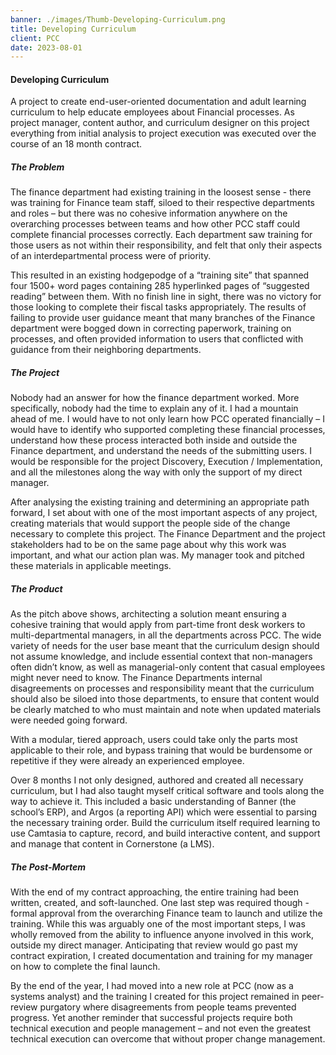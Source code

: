 ```yaml
---
banner: ./images/Thumb-Developing-Curriculum.png
title: Developing Curriculum
client: PCC
date: 2023-08-01
---
```


#### Developing Curriculum

A project to create end-user-oriented documentation and adult learning curriculum to help educate employees about Financial processes. As project manager, content author, and curriculum designer on this project everything from initial analysis to project execution was executed over the course of an 18 month contract.

##### The Problem

The finance department had existing training in the loosest sense - there was training for Finance team staff, siloed to their respective departments and roles – but there was no cohesive information anywhere on the overarching processes between teams and how other PCC staff could complete financial processes correctly. Each department saw training for those users as not within their responsibility, and felt that only their aspects of an interdepartmental process were of priority.

This resulted in an existing hodgepodge of a “training site” that spanned four 1500+ word pages containing 285 hyperlinked pages of “suggested reading” between them. With no finish line in sight, there was no victory for those looking to complete their fiscal tasks appropriately. The results of failing to provide user guidance meant that many branches of the Finance department were bogged down in correcting paperwork, training on processes, and often provided information to users that conflicted with guidance from their neighboring departments.

##### The Project

Nobody had an answer for how the finance department worked. More specifically, nobody had the time to explain any of it. I had a mountain ahead of me. I would have to not only learn how PCC operated financially – I would have to identify who supported completing these financial processes, understand how these process interacted both inside and outside the Finance department, and understand the needs of the submitting users. I would be responsible for the project Discovery, Execution / Implementation, and all the milestones along the way with only the support of my direct manager.

After analysing the existing training and determining an appropriate path forward, I set about with one of the most important aspects of any project, creating materials that would support the people side of the change necessary to complete this project. The Finance Department and the project stakeholders had to be on the same page about why this work was important, and what our action plan was. My manager took and pitched these materials in applicable meetings.

##### The Product

As the pitch above shows, architecting a solution meant ensuring a cohesive training that would apply from part-time front desk workers to multi-departmental managers, in all the departments across PCC. The wide variety of needs for the user base meant that the curriculum design should not assume knowledge, and include essential context that non-managers often didn’t know, as well as managerial-only content that casual employees might never need to know. The Finance Departments internal disagreements on processes and responsibility meant that the curriculum should also be siloed into those departments, to ensure that content would be clearly matched to who must maintain and note when updated materials were needed going forward. 

With a modular, tiered approach, users could take only the parts most applicable to their role, and bypass training that would be burdensome or repetitive if they were already an experienced employee. 

Over 8 months I not only designed, authored and created all necessary curriculum, but I had also taught myself critical software and tools along the way to achieve it. This included a basic understanding of Banner (the school’s ERP), and Argos (a reporting API) which were essential to parsing the necessary training order. Build the curriculum itself required learning to use Camtasia to capture, record, and build interactive content, and support and manage that content in Cornerstone (a LMS). 

##### The Post-Mortem

With the end of my contract approaching, the entire training had been written, created, and soft-launched. One last step was required though - formal approval from the overarching Finance team to launch and utilize the training. While this was arguably one of the most important steps, I was wholly removed from the ability to influence anyone involved in this work, outside my direct manager. Anticipating that review would go past my contract expiration, I created documentation and training for my manager on how to complete the final launch.

By the end of the year, I had moved into a new role at PCC (now as a systems analyst) and the training I created for this project remained in peer-review purgatory where disagreements from people teams prevented progress. Yet another reminder that successful projects require both technical execution and people management – and not even the greatest technical execution can overcome that without proper change management.
